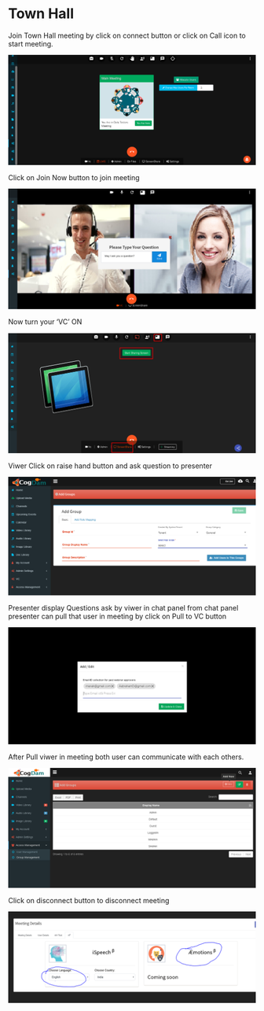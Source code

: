 # Town Hall

Join Town Hall meeting by click on connect button or click on Call icon to start meeting.

![](../../.gitbook/assets/image%20%28217%29.png)

Click on Join Now button to join meeting

![](../../.gitbook/assets/image%20%28211%29.png)

Now turn your ‘VC’ ON

![](../../.gitbook/assets/image%20%28129%29.png)

Viwer Click on raise hand button and ask question to presenter

![](../../.gitbook/assets/image%20%2817%29.png)

Presenter display Questions ask by viwer in chat panel from chat panel presenter can pull that user in meeting by click on Pull to VC button

![](../../.gitbook/assets/image%20%28214%29.png)

After Pull viwer in meeting both user can communicate with each others.

![](../../.gitbook/assets/image%20%28180%29.png)

Click on disconnect button to disconnect meeting

![](../../.gitbook/assets/image%20%28189%29.png)

